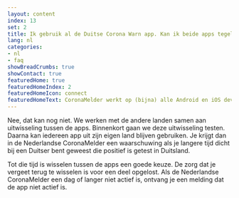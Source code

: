 ```yaml
---
layout: content
index: 13
set: 2
title: Ik gebruik al de Duitse Corona Warn app. Kan ik beide apps tegelijkertijd gebruiken?
lang: nl
categories:
- nl
- faq
showBreadCrumbs: true
showContact: true
featuredHome: true
featuredHomeIndex: 2
featuredHomeIcon: connect
featuredHomeText: CoronaMelder werkt op (bijna) alle Android en iOS devices die vanaf 2015 geproduceerd zijn.
---
```


Nee, dat kan nog niet. We werken met de andere landen samen aan uitwisseling tussen de apps. Binnenkort gaan we deze uitwisseling testen. Daarna kan iedereen app uit zijn eigen land blijven gebruiken. Je krijgt dan in de Nederlandse CoronaMelder een waarschuwing als je langere tijd dicht bij een Duitser bent geweest die positief is getest in Duitsland.

Tot die tijd is wisselen tussen de apps een goede keuze. De zorg dat je vergeet terug te wisselen is voor een deel opgelost. Als de Nederlandse CoronaMelder een dag of langer niet actief is, ontvang je een melding dat de app niet actief is.
